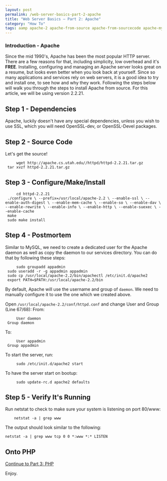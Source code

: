```yaml
---
layout: post
permalink: /web-server-basics-part-2-apache
title: "Web Server Basics – Part 2: Apache"
category: "How To"
tags: aamp apache-2 apache-from-source apache-from-sourcecode apache-mysql-php apache2 apache2-from-source apache2-2 compile-apache compile-apache-2-2-21 compile-apache-linux compile-apache-so compile-linux-php-apache hamp install-apache-ubuntu-2 lamp linux-apache-mysql-php linux-compile-apache ubunt-11-10-install-apache ubuntu-apache-2 wamp xamp
---
```


### Introduction - Apache
Since the mid 1990's, Apache has been the most popular HTTP server. There are a few reasons for that, including simplicity, low overhead and it's **FREE**. Installing, configuring and managing an Apache server looks great on a resume, but looks even better when you look back at yourself. Since so many applications and services rely on web servers, it is a good idea to try and install one, to see how and why they work. Following the steps below will walk you through the steps to install Apache from source. For this article, we will be using version 2.2.21.

## Step 1 - Dependencies
Apache, luckily doesn't have any special dependencies, unless you wish to use SSL, which you will need OpenSSL-dev, or OpenSSL-Devel packages.

## Step 2 - Source Code
Let's get the source! 

		 wget http://apache.cs.utah.edu//httpd/httpd-2.2.21.tar.gz 
     tar xvzf httpd-2.2.21.tar.gz 


## Step 3 - Configure/Make/Install


		 cd httpd-2.2.21 
     ./configure \ --prefix=/usr/local/apache-2.2 \ --enable-ssl \ --enable-auth-digest \ --enable-mem-cache \ --enable-so \ --enable-dav \ --enable-rewrite \ --enable-info \ --enable-http \ --enable-suexec \ --enable-cache 
     make 
     sudo make install 


## Step 4 - Postmortem
Similar to MySQL, we need to create a dedicated user for the Apache daemon as well as copy the daemon to our services directory. You can do that by following these steps: 

		 sudo groupadd appadmin 
     sudo useradd -r -g appadmin appadmin 
     sudo cp /usr/local/apache-2.2/bin/apachectl /etc/init.d/apache2 
     export PATH=$PATH:/usr/local/apache-2.2/bin 
 
By default, Apache will use the username and group of `daemon`. We need to manually configure it to use the one which we created above. 

Open `/usr/local/apache-2.2/conf/httpd.conf` and change User and Group (Line 67/68): From: 

		 User daemon 
     Group daemon 

To: 

		 User appadmin 
     Group appadmin 

To start the server, run: 

		 sudo /etc/init.d/apache2 start 

To have the server start on bootup: 

		 sudo update-rc.d apache2 defaults 


## Step 5 - Verify It's Running
Run netstat to check to make sure your system is listening on port 80/www: 

		netstat -a | grep www 

The output should look similar to the following: 

    netstat -a | grep www tcp 0 0 *:www *:* LISTEN 


## Onto PHP

[Continue to Part 3: PHP](http://www.highonphp.com/web-server-basics-part-3-php "Installing PHP from Source")

Enjoy.